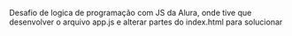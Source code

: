 Desafio de logica de programação com JS da Alura, onde tive que desenvolver o arquivo app.js e alterar partes do index.html para solucionar
